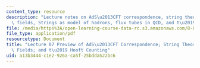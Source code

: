 ```yaml
---
content_type: resource
description: "Lecture notes on AdS\u2013CFT correspondence, string theory from gauge\
  \ fields, Strings as model of hadrons, flux tubes in QCD, and t\u2019 Hooft counting."
file: /media/https%3A/open-learning-course-data-rc.s3.amazonaws.com/8-821-string-theory-fall-2008/a13b3444c1e2926aca5f25bdda522bc6_lecture07.pdf
file_type: application/pdf
resourcetype: Document
title: "Lecture 07 Preview of AdS\u2013CFT Correspondence; String Theory from Gauge\
  \ Fields; and t\u2019 Hooft Counting"
uid: a13b3444-c1e2-926a-ca5f-25bdda522bc6
---
```

